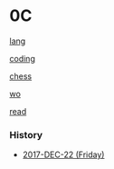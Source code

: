 
0C
======

[lang](https://github.com/ttltrk/ELSE/blob/master/LAN/ENG/LAN.MD)

[coding](https://ttltrk.github.io/ttltrk.github.io/)

[chess](https://github.com/ttltrk/ELSE/blob/master/CHESS/CHESS.MD)

[wo](https://github.com/ttltrk/ELSE/blob/master/PWR/PWR.MD)

[read](https://github.com/ttltrk/BKS/blob/master/README.MD)


### History

- [2017-DEC-22 (Friday)](https://github.com/ttltrk/0con/blob/master/0con/HISTORY/2017-12-22.MD)


